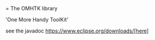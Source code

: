 = The OMHTK library

'One More Handy ToolKit'

see the javadoc https://www.eclipse.org/downloads/[here]